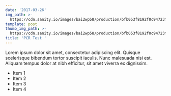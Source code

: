 ```yaml
---
date: '2017-03-26'
img_path: >-
  https://cdn.sanity.io/images/bai2wp58/production/bfb053f8192f0c94723faddaf7aef595418ced7e-512x437.jpg
template: post
thumb_img_path: >-
  https://cdn.sanity.io/images/bai2wp58/production/bfb053f8192f0c94723faddaf7aef595418ced7e-512x437.jpg
title: 'PCR Test '
---
```

Lorem ipsum dolor sit amet, consectetur adipiscing elit. Quisque scelerisque bibendum tortor suscipit iaculis. Nunc malesuada nisi est. Aliquam tempus dolor at nibh efficitur, sit amet viverra ex dignissim.

- Item 1
- Item 2
- Item 3
- Item 4